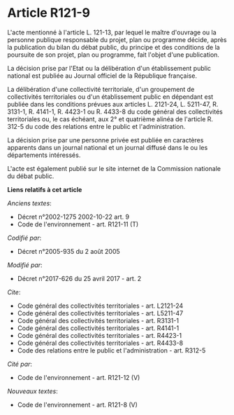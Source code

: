 # Article R121-9

L'acte mentionné à l'article L. 121-13, par lequel le maître d'ouvrage ou la personne publique responsable du projet, plan ou
programme décide, après la publication du bilan du débat public, du principe et des conditions de la poursuite de son projet,
plan ou programme, fait l'objet d'une publication.

La décision prise par l'Etat ou la délibération d'un établissement public national est publiée au Journal officiel de la
République française.

La délibération d'une collectivité territoriale, d'un groupement de collectivités territoriales ou d'un établissement public
en dépendant est publiée dans les conditions prévues aux articles L. 2121-24, L. 5211-47, R. 3131-1, R. 4141-1, R. 4423-1 ou
R. 4433-8 du code général des collectivités territoriales ou, le cas échéant, aux 2° et quatrième alinéa de l'article R.
312-5 du code des relations entre le public et l'administration.

La décision prise par une personne privée est publiée en caractères apparents dans un journal national et un journal diffusé
dans le ou les départements intéressés.

L'acte est également publié sur le site internet de la Commission nationale du débat public.

**Liens relatifs à cet article**

_Anciens textes_:

  - Décret n°2002-1275 2002-10-22 art. 9
  - Code de l'environnement - art. R121-11 (T)

_Codifié par_:

  - Décret n°2005-935 du 2 août 2005

_Modifié par_:

  - Décret n°2017-626 du 25 avril 2017 - art. 2

_Cite_:

  - Code général des collectivités territoriales - art. L2121-24
  - Code général des collectivités territoriales - art. L5211-47
  - Code général des collectivités territoriales - art. R3131-1
  - Code général des collectivités territoriales - art. R4141-1
  - Code général des collectivités territoriales - art. R4423-1
  - Code général des collectivités territoriales - art. R4433-8
  - Code des relations entre le public et l'administration - art. R312-5

_Cité par_:

  - Code de l'environnement - art. R121-12 (V)

_Nouveaux textes_:

  - Code de l'environnement - art. R121-8 (V)
